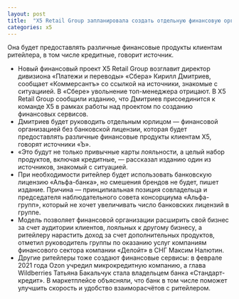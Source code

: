 ```yaml
---
layout: post
title:  "X5 Retail Group запланировала создать отдельную финансовую организацию — «Ъ»"
categories: x5
---
```

Она будет предоставлять различные финансовые продукты клиентам ритейлера, в том числе кредитные, говорит источник.

* Новый финансовый проект X5 Retail Group возглавит директор дивизиона «Платежи и переводы» «Сбера» Кирилл Дмитриев, сообщает «Коммерсантъ» со ссылкой на источники, знакомые с ситуациией. В «Сбере» увольнение топ-менеджера отрицают. В X5 Retail Group сообщили изданию, что Дмитриев присоединится к команде Х5 в рамках работы над проектом по созданию финансовых сервисов.
* Дмитриев будет руководить отдельным юрлицом — финансовой организацией без банковской лицензии, которая будет предоставлять различные финансовые продукты клиентам Х5, говорят источники «Ъ».
* «Это будут не только привычные карты лояльности, а целый набор продуктов, включая кредитные, — рассказал изданию один из источников, знакомый с ситуацией.
* При необходимости ритейлер будет использовать банковскую лицензию «Альфа-банка», но смешения брендов не будет, пишет издание. Причина — принципиальная позиция совладельца и председателя наблюдательного совета консорциума «Альфа-групп», который не хочет увеличивать число банковских лицензий в группе.
* Модель позволяет финансовой организации расширить свой бизнес за счет аудитории клиентов, лояльных к другому бизнесу, а ритейлеру нарастить доход за счет дополнительных продуктов, отметил руководитель группы по оказанию услуг компаниям финансового сектора компании «Делойт» в СНГ Максим Налютин.
* Другие ритейлеры тоже создают финансовые сервисы: в феврале 2021 года Ozon учредил микрокредитную компанию, а глава Wildberries Татьяна Бакальчук стала владельцем банка «Стандарт-кредит». В маркетплейсе объясняли, что банк в том числе поможет улучшить скорость и удобство взаиморасчётов с ритейлером.
